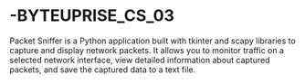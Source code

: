 # -BYTEUPRISE_CS_03
Packet Sniffer is a Python application built with tkinter and scapy libraries to capture and display network packets. It allows you to monitor traffic on a selected network interface, view detailed information about captured packets, and save the captured data to a text file.
